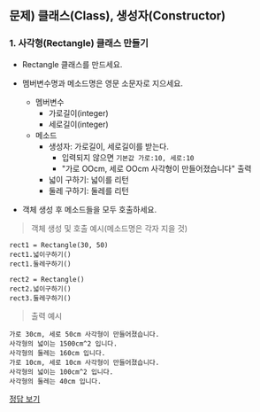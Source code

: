 ## 문제) 클래스(Class), 생성자(Constructor)

### 1. 사각형(Rectangle) 클래스 만들기
* Rectangle 클래스를 만드세요. 
* 멤버변수명과 메소드명은 영문 소문자로 지으세요.
    * 멤버변수
        * 가로길이(integer)
        * 세로길이(integer)
    * 메소드  
        * 생성자: 가로길이, 세로길이를 받는다. 
            * 입력되지 않으면 `기본값 가로:10, 세로:10`
            * "가로 OOcm, 세로 OOcm 사각형이 만들어졌습니다" 출력
        * 넓이 구하기: 넓이를 리턴
        * 둘레 구하기: 둘레를 리턴

* 객체 생성 후 메소드들을 모두 호출하세요.

> 객체 생성 및 호출 예시(메소드명은 각자 지을 것)
```
rect1 = Rectangle(30, 50)
rect1.넓이구하기()
rect1.둘레구하기()

rect2 = Rectangle()
rect2.넓이구하기()
rect3.둘레구하기()
```

> 출력 예시
```
가로 30cm, 세로 50cm 사각형이 만들어졌습니다.
사각형의 넓이는 1500cm^2 입니다.
사각형의 둘레는 160cm 입니다.
가로 10cm, 세로 10cm 사각형이 만들어졌습니다.
사각형의 넓이는 100cm^2 입니다.
사각형의 둘레는 40cm 입니다.
```
        
[정답 보기](quiz02.py)

